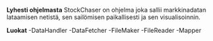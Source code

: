 **Lyhesti ohjelmasta**
StockChaser on ohjelma joka sallii markkinadatan lataamisen netistä, sen sailömisen paikallisesti ja sen visualisoinnin.


**Luokat**
-DataHandler
-DataFetcher
-FileMaker
-FileReader
-Mapper


